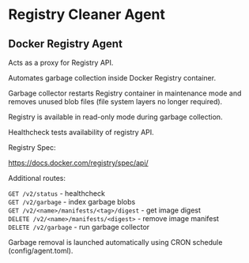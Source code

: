 # Registry Cleaner Agent



## Docker Registry Agent

Acts as a proxy for Registry API.

Automates garbage collection inside Docker Registry container.

Garbage collector restarts Registry container in maintenance mode and removes unused blob files (file system layers no longer required).

Registry is available in read-only mode during garbage collection.

Healthcheck tests availability of registry API. 

Registry Spec:

https://docs.docker.com/registry/spec/api/

Additional routes:

`GET /v2/status` - healthcheck  
`GET /v2/garbage` - index garbage blobs    
`GET /v2/<name>/manifests/<tag>/digest` - get image digest   
`DELETE /v2/<name>/manifests/<digest>` - remove image manifest   
`DELETE /v2/garbage` - run garbage collector  


Garbage removal is launched automatically using CRON schedule (config/agent.toml).

 
